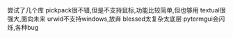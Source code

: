 尝试了几个库
pickpack很不错,但是不支持鼠标,功能比较简单,但也够用
textual很强大,面向未来
urwid不支持windows,放弃
blessed太复杂太底层
pytermgui会闪烁,各种bug
